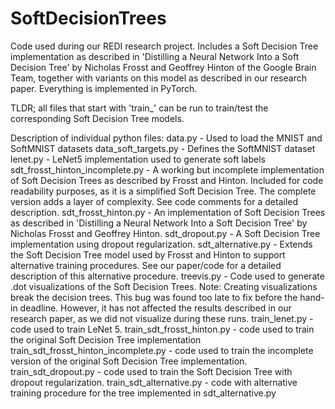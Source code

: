 # SoftDecisionTrees
Code used during our REDI research project. Includes a Soft Decision Tree implementation as described in 'Distilling a Neural Network Into a Soft Decision Tree' by Nicholas Frosst and Geoffrey Hinton of the Google Brain Team, together with variants on this model as described in our research paper. Everything is implemented in PyTorch.

TLDR; all files that start with 'train_' can be run to train/test the corresponding Soft Decision Tree models.

Description of individual python files:
data.py - Used to load the MNIST and SoftMNIST datasets
data_soft_targets.py - Defines the SoftMNIST dataset
lenet.py - LeNet5 implementation used to generate soft labels
sdt_frosst_hinton_incomplete.py - A working but incomplete implementation of Soft Decision Trees as described by Frosst and                                     Hinton. Included for code readability purposes, as it is a simplified Soft Decision Tree.                                     The complete version adds a layer of complexity. See code comments for a detailed                                             description.
sdt_frosst_hinton.py - An implementation of Soft Decision Trees as described in 'Distilling a Neural Network Into a Soft                            Decision Tree' by Nicholas Frosst and Geoffrey Hinton.
sdt_dropout.py - A Soft Decision Tree implementation using dropout regularization.
sdt_alternative.py - Extends the Soft Decision Tree model used by Frosst and Hinton to support alternative training                                procedures. See our paper/code for a detailed description of this alternative procedure.
treevis.py - Code used to generate .dot visualizations of the Soft Decision Trees. Note: Creating visualizations break the                decision trees. This bug was found too late to fix before the hand-in deadline. However, it has not affected the              results described in our research paper, as we did not visualize during these runs.
train_lenet.py - code used to train LeNet 5.
train_sdt_frosst_hinton.py - code used to train the original Soft Decision Tree implementation
train_sdt_frosst_hinton_incomplete.py - code used to train the incomplete version of the original Soft Decision Tree                                                 implementation.
train_sdt_dropout.py - code used to train the Soft Decision Tree with dropout regularization.
train_sdt_alternative.py - code with alternative training procedure for the tree implemented in sdt_alternative.py
